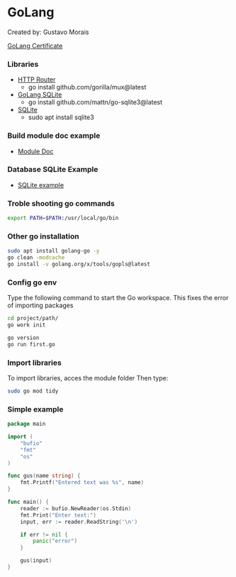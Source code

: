 # GoLang

Created by: Gustavo Morais

[GoLang Certificate](https://www.linkedin.com/learning/certificates/f75363e5c176cbb7695329ac0f68aebb6997b8dc520d0490e53eb440f67fe548)

### Libraries
- [HTTP Router](https://github.com/gorilla/mux)
  - go install github.com/gorilla/mux@latest
- [GoLang SQLite](https://github.com/mattn/go-sqlite3)
  - go install github.com/mattn/go-sqlite3@latest
- [SQLite](https://www.sqlite.org/docs.html)
	- sudo apt install sqlite3

### Build module doc example
- [Module Doc](./CreatingModule.md)
### Database SQLite Example
- [SQLite example](./tester/DB.md)
### Troble shooting go commands
```sh
export PATH=$PATH:/usr/local/go/bin
```

### Other go installation
```sh
sudo apt install golang-go -y
go clean -modcache
go install -v golang.org/x/tools/gopls@latest
```

### Config go env
Type the following command to start the Go workspace.
This fixes the error of importing packages
```sh
cd project/path/
go work init
```

```sh
go version
go run first.go
```

### Import libraries
To import libraries, acces the module folder
Then type:
```sh
sudo go mod tidy
```

### Simple example
```go
package main

import (
	"bufio"
	"fmt"
	"os"
)

func gus(name string) {
	fmt.Printf("Entered text was %s", name)
}

func main() {
	reader := bufio.NewReader(os.Stdin)
	fmt.Print("Enter text:")
	input, err := reader.ReadString('\n')

	if err != nil {
		panic("error")
	}

	gus(input)
}
```